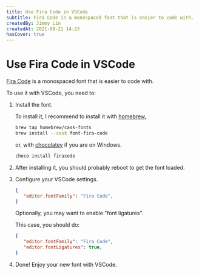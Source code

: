 ```yaml
---
title: Use Fira Code in VSCode
subtitle: Fira Code is a monospaced font that is easier to code with.
createdBy: Jimmy Lin
createdAt: 2021-09-21 14:23
hasCover: true
---
```


# Use Fira Code in VSCode

[Fira Code](https://github.com/tonsky/FiraCode) is a monospaced font that is easier to code with.

To use it with VSCode, you need to:

1. Install the font.

   To install it, I recommend to install it with [homebrew](https://brew.sh/),

   ```bash
   brew tap homebrew/cask-fonts
   brew install --cask font-fira-code
   ```

   or, with [chocolatey](https://chocolatey.org/) if you are on Windows.

   ```cmd
   choco install firacode
   ```
2. After installing it, you should probably reboot to get the font loaded.

3. Configure your VSCode settings.

   ```json
   {
      "editor.fontFamily": "Fira Code",
   }
   ```

   Optionally, you may want to enable "font ligatures".

   This case, you should do:

   ```json
   {
      "editor.fontFamily": "Fira Code",
      "editor.fontLigatures": true,
   }
   ```

4. Done! Enjoy your new font with VSCode.
